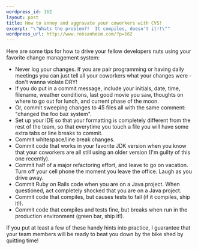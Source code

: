 ```yaml
--- 
wordpress_id: 162
layout: post
title: How to annoy and aggravate your coworkers with CVS!
excerpt: "\"Whats the problem?!  It compiles, doesn't it!!\""
wordpress_url: http://www.robsanheim.com/?p=162
---
```

Here are some tips for how to drive your fellow developers nuts using your favorite change management system:

<ul>
	<li>Never log your changes.  If you are pair programming or having daily meetings you can just tell all your coworkers what your changes were - don't wanna violate DRY!</li>
	<li>If you do put in a commit message, include your initials, date, time, filename, weather conditions, last good movie you saw, thoughts on where to go out for lunch, and current phase of the moon.</li>
	<li>Or, commit sweeping changes to 45 files all with the same comment: "changed the foo baz system".</li>
	<li>Set up your IDE so that your formatting is completely different from the rest of the team, so that everytime you touch a file you will have some extra tabs or line breaks to commit.</li>
	<li>Commit whitespace/line break changes.</li>
         <li>Commit code that works in your favorite JDK version when you know that your coworkers are all still using an older version (I'm guilty of this one recently).</li>
	<li>Commit half of a major refactoring effort, and leave to go on vacation.  Turn off your cell phone the moment you leave the office.  Laugh as you drive away.</li>
	<li>Commit Ruby on Rails code when you are on a Java project.  When questioned, act completely shocked that you are on a Java project.</li>
	<li>Commit code that compiles, but causes tests to fail (if it compiles, ship it!).</li>
	<li>Commit code that compiles and tests fine, but breaks when run in the production environment (green bar, ship it!).</li>
</ul>

If you put at least a few of these handy hints into practice, I guarantee that your team members will be ready to beat you down by the bike shed by quitting time!

